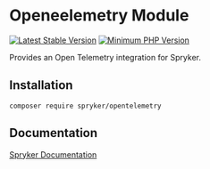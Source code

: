 # Openеelemetry Module
[![Latest Stable Version](https://poser.pugx.org/spryker/opentelemetry/v/stable.svg)](https://packagist.org/packages/spryker/opentelemetry)
[![Minimum PHP Version](https://img.shields.io/badge/php-%3E%3D%208.1-8892BF.svg)](https://php.net/)

Provides an Open Telemetry integration for Spryker.

## Installation

```
composer require spryker/opentelemetry
```

## Documentation

[Spryker Documentation](https://docs.spryker.com)
